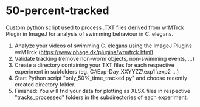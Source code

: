 # 50-percent-tracked
Custom python script used to process .TXT files derived from wrMTrck Plugin in ImageJ for analysis of swimming behaviour in C. elegans.

1. Analyze your videos of swimming C. elegans using the ImageJ Plugins wrMTrck (https://www.phage.dk/plugins/wrmtrck.html)
2. Validate tracking (remove non-worm objects, non-swimming events, ...)
3. Create a directory containing your TXT files for each respective experiment in subfolders 
   (eg. C:\Exp-Day_XXYYZZ\exp1
                         \exp2
                         \...)
4. Start Python script "only_50%_time_tracked.py" and choose recently created directory folder.
5. Finished: You will fnd your data for plotting as XLSX files in respective "tracks_processed" folders in the subdirectories of each experiment.
